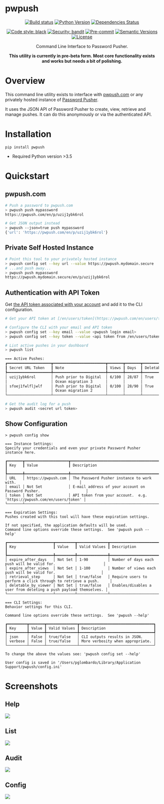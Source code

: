 # pwpush

<div align="center">

[![Build status](https://github.com/pglombardo/pwpush-cli/workflows/build/badge.svg?branch=master&event=push)](https://github.com/pglombardo/pwpush-cli/actions?query=workflow%3Abuild)
[![Python Version](https://img.shields.io/pypi/pyversions/pwpush.svg)](https://pypi.org/project/pwpush/)
[![Dependencies Status](https://img.shields.io/badge/dependencies-up%20to%20date-brightgreen.svg)](https://github.com/pglombardo/pwpush-cli/pulls?utf8=%E2%9C%93&q=is%3Apr%20author%3Aapp%2Fdependabot)

[![Code style: black](https://img.shields.io/badge/code%20style-black-000000.svg)](https://github.com/psf/black)
[![Security: bandit](https://img.shields.io/badge/security-bandit-green.svg)](https://github.com/PyCQA/bandit)
[![Pre-commit](https://img.shields.io/badge/pre--commit-enabled-brightgreen?logo=pre-commit&logoColor=white)](https://github.com/pglombardo/pwpush-cli/blob/master/.pre-commit-config.yaml)
[![Semantic Versions](https://img.shields.io/badge/%20%20%F0%9F%93%A6%F0%9F%9A%80-semantic--versions-e10079.svg)](https://github.com/pglombardo/pwpush-cli/releases)
[![License](https://img.shields.io/github/license/pglombardo/pwpush-cli)](https://github.com/pglombardo/pwpush/blob/master/LICENSE)

Command Line Interface to Password Pusher.
  
<strong>This utility is currently in pre-beta form.  Most core functionality exists and works but needs a bit of polishing.</strong>

</div>

# Overview

This command line utility exists to interface with [pwpush.com](https://pwpush.com) or any privately hosted instance of [Password Pusher](https://github.com/pglombardo/PasswordPusher).

It uses the JSON API of Password Pusher to create, view, retrieve and manage pushes.  It can do this anonymously or via the authenticated API.

# Installation

`pip install pwpush`

* Required Python version >3.5

# Quickstart

## pwpush.com

```sh
# Push a password to pwpush.com
> pwpush push mypassword
https://pwpush.com/en/p/uzij1ybk6rol

# Get JSON output instead
> pwpush --json=true push mypassword
{'url': 'https://pwpush.com/en/p/uzij1ybk6rol'}
```
## Private Self Hosted Instance

```sh
# Point this tool to your privately hosted instance
> pwpush config set --key url --value https://pwpush.mydomain.secure
# ...and push away...
> pwpush push mypassword
https://pwpush.mydomain.secure/en/p/uzij1ybk6rol
```

## Authentication with API Token

Get [the API token associated with your account](https://pwpush.com/en/users/token) and add it to the CLI configuration.

```sh
# Get your API token at [/en/users/token](https://pwpush.com/en/users/token)

# Configure the CLI with your email and API token
> pwpush config set --key email --value <pwpush login email>
> pwpush config set --key token --value <api token from /en/users/token>

# List active pushes in your dashboard
> pwpush list

=== Active Pushes:
┏━━━━━━━━━━━━━━━━━━━━┳━━━━━━━━━━━━━━━━━━━━━━━━┳━━━━━━━┳━━━━━━━┳━━━━━━━━━━━━━━━━━━━━━┳━━━━━━━━━━━━━━━━┳━━━━━━━━━━━━━━━━━━━━━━━━┓
┃ Secret URL Token   ┃ Note                   ┃ Views ┃ Days  ┃ Deletable by Viewer ┃ Retrieval Step ┃ Created                ┃
┡━━━━━━━━━━━━━━━━━━━━╇━━━━━━━━━━━━━━━━━━━━━━━━╇━━━━━━━╇━━━━━━━╇━━━━━━━━━━━━━━━━━━━━━╇━━━━━━━━━━━━━━━━╇━━━━━━━━━━━━━━━━━━━━━━━━┩
│ uzij1ybk6rol       │ Push prior to Digital  │ 6/100 │ 28/87 │ True                │ False          │ 10/08/2022, 11:55:49   │
│                    │ Ocean migration 3      │       │       │                     │                │ UTC                    │
│ sfoej1fwlfljwlf    │ Push prior to Digital  │ 0/100 │ 28/90 │ True                │ True           │ 10/08/2022, 11:55:19   │
│                    │ Ocean migration 2      │       │       │                     │                │ UTC                    │
└────────────────────┴────────────────────────┴───────┴───────┴─────────────────────┴────────────────┴────────────────────────┘

# Get the audit log for a push
> pwpush audit <secret url token>
```

## Show Configuration

```
> pwpush config show

=== Instance Settings:
Specify your credentials and even your private Password Pusher instance here.

┏━━━━━━━┳━━━━━━━━━━━━━━━━━━━━┳━━━━━━━━━━━━━━━━━━━━━━━━━━━━━━━━━━━━━━━━━━━━━━━━━━━━━━━━━━━━━━━━━━━━━━━━┓
┃ Key   ┃ Value              ┃ Description                                                            ┃
┡━━━━━━━╇━━━━━━━━━━━━━━━━━━━━╇━━━━━━━━━━━━━━━━━━━━━━━━━━━━━━━━━━━━━━━━━━━━━━━━━━━━━━━━━━━━━━━━━━━━━━━━┩
│ URL   │ https://pwpush.com │ The Password Pusher instance to work with.                             │
│ email │ Not Set            │ E-mail address of your account on Password Pusher.                     │
│ token │ Not Set            │ API token from your account.  e.g. 'https://pwpush.com/en/users/token' │
└───────┴────────────────────┴────────────────────────────────────────────────────────────────────────┘

=== Expiration Settings:
Pushes created with this tool will have these expiration settings.

If not specified, the application defaults will be used.
Command line options override these settings.  See 'pwpush push --help'

┏━━━━━━━━━━━━━━━━━━━━━┳━━━━━━━━━┳━━━━━━━━━━━━━━┳━━━━━━━━━━━━━━━━━━━━━━━━━━━━━━━━━━━━━━━━━━━━━━━━━━━━━━━━━━━━━━━━━━┓
┃ Key                 ┃ Value   ┃ Valid Values ┃ Description                                                      ┃
┡━━━━━━━━━━━━━━━━━━━━━╇━━━━━━━━━╇━━━━━━━━━━━━━━╇━━━━━━━━━━━━━━━━━━━━━━━━━━━━━━━━━━━━━━━━━━━━━━━━━━━━━━━━━━━━━━━━━━┩
│ expire_after_days   │ Not Set │ 1-90         │ Number of days each push will be valid for.                      │
│ expire_after_views  │ Not Set │ 1-100        │ Number of views each push will be valid for.                     │
│ retrieval_step      │ Not Set │ true/false   │ Require users to perform a click through to retrieve a push.     │
│ deletable_by_viewer │ Not Set │ true/false   │ Enables/disables a user from deleting a push payload themselves. │
└─────────────────────┴─────────┴──────────────┴──────────────────────────────────────────────────────────────────┘

=== CLI Settings:
Behavior settings for this CLI.

Command line options override these settings.  See 'pwpush --help'

┏━━━━━━━━━┳━━━━━━━┳━━━━━━━━━━━━━━┳━━━━━━━━━━━━━━━━━━━━━━━━━━━━━━━━━━┓
┃ Key     ┃ Value ┃ Valid Values ┃ Description                      ┃
┡━━━━━━━━━╇━━━━━━━╇━━━━━━━━━━━━━━╇━━━━━━━━━━━━━━━━━━━━━━━━━━━━━━━━━━┩
│ json    │ False │ true/false   │ CLI outputs results in JSON.     │
│ verbose │ False │ true/false   │ More verbosity when appropriate. │
└─────────┴───────┴──────────────┴──────────────────────────────────┘

To change the above the values see: 'pwpush config set --help'

User config is saved in '/Users/pglombardo/Library/Application Support/pwpush/config.ini'
```

# Screenshots

## Help

![](https://disznc.s3.amazonaws.com/pwpush-cli-help.png)

## List

![](https://disznc.s3.amazonaws.com/pwpush-cli-list.png)

## Audit

![](https://disznc.s3.amazonaws.com/pwpush-cli-audit.png)

## Config

![](https://disznc.s3.amazonaws.com/pwpush-cli-config.png)
